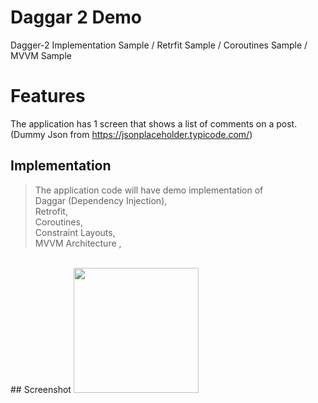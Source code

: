 # Daggar 2 Demo
 Dagger-2 Implementation Sample / Retrfit Sample / Coroutines Sample / MVVM Sample
# Features
The application has 1 screen that shows a list of comments on a post. (Dummy Json from https://jsonplaceholder.typicode.com/) 
## Implementation
> The application code will have demo implementation of </br> Daggar (Dependency Injection), </br>
> Retrofit, </br>
> Coroutines, </br>
> Constraint Layouts, </br>
> MVVM Architecture , </br>
> 
</br>
## Screenshot
<img src="https://github.com/intsab/Daggar2Demo/blob/main/screenshots/screenshot.png" width="200" />


